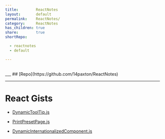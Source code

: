 ```yaml
---
title:        ReactNotes
layout:       default
permalink:    ReactNotes/
category:     ReactNotes
has_children: true
share:        true
shortRepo:

  - reactnotes
  - default

---
```


<br/>            
___              
## [Repo](https://github.com/14paxton/ReactNotes)      

***

# React Gists

- [DynamicToolTip.js](https://gist.github.com/14paxton/9c745874ec384add89c1908c73832594)

- [PrintPresetPage.js](https://gist.github.com/14paxton/8bf4b0df10a7c4add52c9d4d2da88879)

- [DynamicInternationalizedComponent.js](https://gist.github.com/14paxton/bd94c13e40f4faa41d65442d015b2a1f)